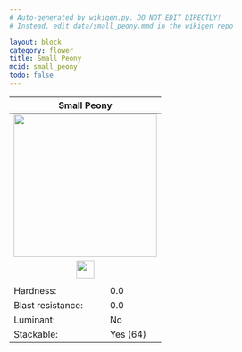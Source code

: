 ```yaml
---
# Auto-generated by wikigen.py. DO NOT EDIT DIRECTLY!
# Instead, edit data/small_peony.mmd in the wikigen repo

layout: block
category: flower
title: Small Peony
mcid: small_peony
todo: false
---
```


<table class="block-info"><thead><tr>
<th colspan=2>Small Peony</th>
</tr></thead><tbody><tr>
<tr><td colspan=2 style="text-align:center"><img src="/allotment/img/textures/allotment/small_peony.png" width="256" height="256" alt="" class="preview-icon"></td></tr>
<tr><td colspan=2 style="text-align:center"><img src="/allotment/img/inventory_textures/allotment/small_peony.png" width="32" height="32" alt="" class="inventory-icon"></td></tr>
<tr><td colspan=2 style="text-align:center"><span class="tool-info tool-none tool-level-0" title="Does not require or break faster with any tool"></span></td></tr>
<tr><td>Hardness:</td><td>0.0</td></tr>
<tr><td>Blast resistance:</td><td>0.0</td></tr>
<tr><td>Luminant:</td><td>No</td></tr>
<tr><td>Stackable:</td><td>Yes (64)</td></tr>
</tr></tbody></table>

